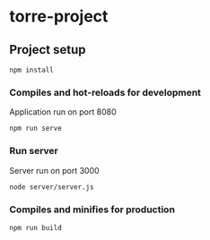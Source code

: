 # torre-project

## Project setup
```
npm install
```

### Compiles and hot-reloads for development

Application run on port 8080

```
npm run serve
```

### Run server

Server run on port 3000

```
node server/server.js
```

### Compiles and minifies for production
```
npm run build
```